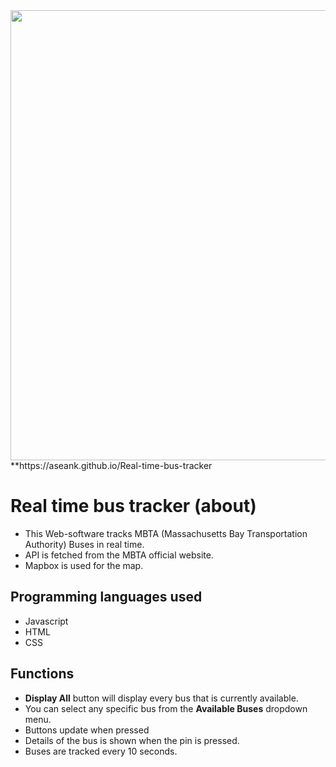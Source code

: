 <img src='bus.gif' width='720' height='720'>
**https://aseank.github.io/Real-time-bus-tracker


# Real time bus tracker (about)
- This Web-software tracks MBTA (Massachusetts Bay Transportation Authority) Buses in real time.
- API is fetched from the MBTA official website.
- Mapbox is used for the map.

## Programming languages used
- Javascript
- HTML
- CSS

## Functions
- **Display All** button will display every bus that is currently available.
- You can select any specific bus from the **Available Buses** dropdown menu.
- Buttons update when pressed
- Details of the bus is shown when the pin is pressed.
- Buses are tracked every 10 seconds.

